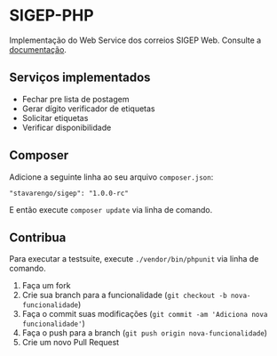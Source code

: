 SIGEP-PHP
===

Implementação do Web Service dos correios SIGEP Web.
Consulte a [documentação](http://endel.github.io/sigep).

Serviços implementados
---

- Fechar pre lista de postagem
- Gerar dígito verificador de etiquetas
- Solicitar etiquetas
- Verificar disponibilidade

Composer
---

Adicione a seguinte linha ao seu arquivo `composer.json`:

	"stavarengo/sigep": "1.0.0-rc"

E então execute `composer update` via linha de comando.

Contribua
---

Para executar a testsuite, execute `./vendor/bin/phpunit` via linha de comando.

1. Faça um fork
2. Crie sua branch para a funcionalidade (`git checkout -b nova-funcionalidade`)
3. Faça o commit suas modificações (`git commit -am 'Adiciona nova funcionalidade'`)
4. Faça o push para a branch (`git push origin nova-funcionalidade`)
5. Crie um novo Pull Request
